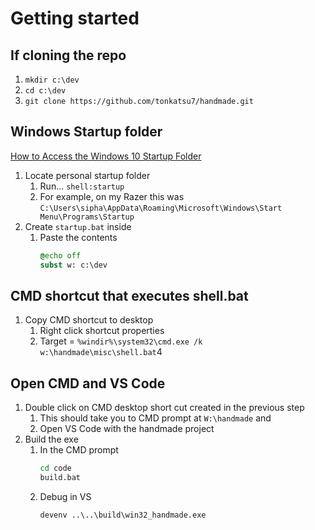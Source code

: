 # Getting started

## If cloning the repo

1. `mkdir c:\dev`
2. `cd c:\dev`
3. `git clone https://github.com/tonkatsu7/handmade.git`

## Windows Startup folder

[How to Access the Windows 10 Startup Folder](https://www.howtogeek.com/754239/how-to-access-the-windows-10-startup-folder/)

1. Locate personal startup folder
   1.  Run... `shell:startup`
   2.  For example, on my Razer this was `C:\Users\sipha\AppData\Roaming\Microsoft\Windows\Start Menu\Programs\Startup`
2.  Create `startup.bat` inside
    1.  Paste the contents
        ```cmd
        @echo off
        subst w: c:\dev
        ```

## CMD shortcut that executes shell.bat

1. Copy CMD shortcut to desktop
   1. Right click shortcut properties
   2. Target = `%windir%\system32\cmd.exe /k w:\handmade\misc\shell.bat`4

## Open CMD and VS Code

1. Double click on CMD desktop short cut created in the previous step
   1. This should take you to  CMD prompt at `W:\handmade` and
   2. Open VS Code with the handmade project
2. Build the exe
   1. In the CMD prompt 
      ```cmd
      cd code
      build.bat
      ```
   2. Debug in VS 
      ```cmd
      devenv ..\..\build\win32_handmade.exe
      ```